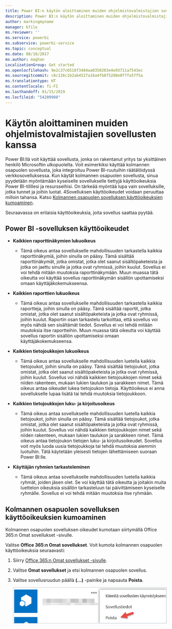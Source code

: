```yaml
---
title: Power BI:n käytön aloittaminen muiden ohjelmistovalmistajien sovellusten kanssa
description: Power BI:n käytön aloittaminen muiden ohjelmistovalmistajien sovellusten kanssa
author: markingmyname
manager: kfile
ms.reviewer: ''
ms.service: powerbi
ms.subservice: powerbi-service
ms.topic: conceptual
ms.date: 08/10/2017
ms.author: maghan
LocalizationGroup: Get started
ms.openlocfilehash: 9e2c37c6518f3484aa0350203e4e93711a7543ec
ms.sourcegitcommit: c8c126c1b2ab4527a16a4fb8f5208e0f7fa5ff5a
ms.translationtype: HT
ms.contentlocale: fi-FI
ms.lasthandoff: 01/15/2019
ms.locfileid: "54289988"
---
```

# <a name="get-started-with-third-party-apps"></a>Käytön aloittaminen muiden ohjelmistovalmistajien sovellusten kanssa
Power BI:llä voit käyttää sovellusta, jonka on rakentanut yritys tai yksittäinen henkilö Microsoftin ulkopuolelta. Voit esimerkiksi käyttää kolmannen osapuolen sovellusta, joka integroituu Power BI-ruutuihin räätälöidyssä verkkosovelluksessa. Kun käytät kolmannen osapuolen sovellusta, sinua pyydetään myöntämään kyseiselle sovellukselle tiettyjä käyttöoikeuksia Power BI-tilillesi ja resursseihisi. On tärkeää myöntää lupa vain sovelluksille, jotka tunnet ja joihin luotat. 4Sovelluksen käyttöoikeudet voidaan peruuttaa milloin tahansa. Katso [Kolmannen osapuolen sovelluksen käyttöoikeuksien kumoaminen](#revoke).

Seuraavassa on erilaisia käyttöoikeuksia, joita sovellus saattaa pyytää.

## <a name="power-bi-app-permissions"></a>Power BI -sovelluksen käyttöoikeudet
* **Kaikkien raporttinäkymien lukuoikeus**
  
  * Tämä oikeus antaa sovellukselle mahdollisuuden tarkastella kaikkia raporttinäkymiä, joihin sinulla on pääsy. Tämä sisältää raporttinäkymät, jotka omistat, jotka olet saanut sisältöpaketeista ja jotka on jaettu sinulle ja jotka ovat ryhmissä, joihin kuulut. Sovellus ei voi tehdä mitään muutoksia raporttinäkymään. Muun muassa tätä oikeutta voi käyttää sovellus raporttinäkymän sisällön upottamiseksi omaan käyttäjäkokemukseensa.
* **Kaikkien raporttien lukuoikeus**
  
  * Tämä oikeus antaa sovellukselle mahdollisuuden tarkastella kaikkia raportteja, joihin sinulla on pääsy. Tämä sisältää raportit, jotka omistat, jotka olet saanut sisältöpaketeista ja jotka ovat ryhmissä, joihin kuulut. Raportin osan tarkastelu tarkoittaa, että sovellus voi myös nähdä sen sisältämät tiedot. Sovellus ei voi tehdä mitään muutoksia itse raportteihin. Muun muassa tätä oikeutta voi käyttää sovellus raportin sisällön upottamiseksi omaan käyttäjäkokemukseensa.
* **Kaikkien tietojoukkojen lukuoikeus**
  
  * Tämä oikeus antaa sovellukselle mahdollisuuden luetella kaikkia tietojoukot, joihin sinulla on pääsy. Tämä sisältää tietojoukot, jotka omistat, jotka olet saanut sisältöpaketeista ja jotka ovat ryhmissä, joihin kuulut. Sovellus voi nähdä kaikkien tietojoukkojen nimet sekä niiden rakenteen, mukaan lukien taulukon ja sarakkeen nimet. Tämä oikeus antaa oikeudet lukea tietojoukon tietoja. Käyttöoikeus ei anna sovellukselle lupaa lisätä tai tehdä muutoksia tietojoukkoon.
* **Kaikkien tietojoukkojen luku- ja kirjoitusoikeus**
  
  * Tämä oikeus antaa sovellukselle mahdollisuuden luetella kaikkia tietojoukot, joihin sinulla on pääsy. Tämä sisältää tietojoukot, jotka omistat, jotka olet saanut sisältöpaketeista ja jotka ovat ryhmissä, joihin kuulut. Sovellus voi nähdä kaikkien tietojoukkojen nimet sekä niiden rakenteen, mukaan lukien taulukon ja sarakkeen nimet. Tämä oikeus antaa tietojoukon tietojen luku- ja kirjoitusoikeudet. Sovellus voit myös luoda uusia tietojoukkoja tai tehdä muutoksia aiemmin luotuihin. Tätä käytetään yleisesti tietojen lähettämiseen suoraan Power BI:lle.
* **Käyttäjän ryhmien tarkasteleminen**
  
  * Tämä oikeus antaa sovellukselle mahdollisuuden luetella kaikkia ryhmät, joiden jäsen olet. Se voi käyttää tätä oikeutta ja joitakin muita luettelon oikeuksia sisällön tarkasteluun tai päivittämiseen kyseiselle ryhmälle. Sovellus ei voi tehdä mitään muutoksia itse ryhmään.

<a name="revoke"/>

## <a name="revoke-third-party-app-permissions"></a>Kolmannen osapuolen sovelluksen käyttöoikeuksien kumoaminen
Kolmannen osapuolen sovelluksen oikeudet kumotaan siirtymällä Office 365:n Omat sovellukset -sivulle.

Valitse **Office 365:n Omat sovellukset**. Voit kumota kolmannen osapuolen käyttöoikeuksia seuraavasti:

1. Siirry [Office 365:n Omat sovellukset -sivulle](https://portal.office.com/myapps).
2. Valitse **Omat sovellukset** ja etsi kolmannen osapuolen sovellus.
3. Valitse sovellusruudun päällä **(...)**  -painike ja napsauta **Poista**.
   
   ![](media/service-power-bi-get-started-third-party-apps/remove.png)

